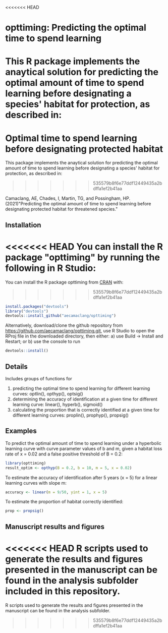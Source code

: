 <<<<<<< HEAD
# opttiming: Predicting the optimal time to spend learning 

This R package implements the anaytical solution for predicting the optimal amount of time to spend learning before designating a species' habitat for protection, as described in:  
=======
# Optimal time to spend learning before designating protected habitat

This package implements the anaytical solution for predicting the optimal amount of time to spend learning before designating a species' habitat for protection, as described in:  
>>>>>>> 535579b8f6e77ddf12449435a2bdffa1ef2b41aa
  
Camaclang, AE, Chades, I, Martin, TG, and Possingham, HP. (2021)"Predicting the optimal amount of time to spend learning before designating protected habitat for threatened species."

## Installation

<<<<<<< HEAD
You can install the R package "opttiming" by running the following in R Studio:
=======
You can install the R package opttiming from [CRAN](https://CRAN.R-project.org) with:
>>>>>>> 535579b8f6e77ddf12449435a2bdffa1ef2b41aa

``` r
install.packages("devtools")
library("devtools")
devtools::install_github("aecamaclang/opttiming")
```
Alternatively, download/clone the github repository from https://github.com/aecamaclang/opttiming.git, use R Studio to open the RProj file in the downloaded directory, then either: a) use Build -> Install and Restart; or b) use the console to run

``` r
devtools::install()
```

## Details
Includes groups of functions for  
1. predicting the optimal time to spend learning for different learning curves: optlin(), opthyp(), optsig()  
2. determining the accuracy of identification at a given time for different learning curve: linear(), hyperb(), sigmoid()  
3. calculating the proportion that is correctly identified at a given time for different learning curves: proplin(), prophyp(), propsig()


## Examples

To predict the optimal amount of time to spend learning under a hyperbolic learning curve with curve parameter values of b and m, given a habitat loss rate of x = 0.02 and a false positive threshold of B = 0.2:

``` r
library(opttiming)
result_optim <- opthyp(B = 0.2, b = 10, m = 5, x = 0.02)
```
To estimate the accuracy of identification after 5 years (x = 5) for a linear learning curves with slope m:

```r
accuracy <- linear(m = 9/50, yint = 1, x = 5)
```

To estimate the proportion of habitat correctly identified:

```r
prop <- propsig()
```

## Manuscript results and figures

<<<<<<< HEAD
R scripts used to generate the results and figures presented in the manuscript can be found in the analysis subfolder included in this repository.
=======
R scripts used to generate the results and figures presented in the manuscript can be found in the analysis subfolder.
>>>>>>> 535579b8f6e77ddf12449435a2bdffa1ef2b41aa

